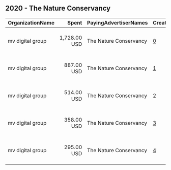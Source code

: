 ## 2020 - The Nature Conservancy 
|OrganizationName|Spent|PayingAdvertiserNames|CreativeUrls|Impressions|Genders|AgeBrackets|CountryCodes|BillingAddresses|CandidateBallotInformation|
|:---|---:|:---|:---|---:|:---|:---|:---|:---|:---|
|mv digital group|1,728.00 USD|The Nature Conservancy|[0](https://www.snap.com/political-ads/asset/ca1f18debb935a723ff0b83dac81aa2e411c194ff0e3e84075350e84eb7ab8e4?mediaType=mp4)|387,393||18+|united states|"One, World Trade Center ,new york,10007,US"||
|mv digital group|887.00 USD|The Nature Conservancy|[1](https://www.snap.com/political-ads/asset/9956e8449e04495dd0fd2372e8421497e3b70ac448be102c30095043c29515d0?mediaType=jpg)|171,679||18+|united states|"One, World Trade Center ,new york,10007,US"||
|mv digital group|514.00 USD|The Nature Conservancy|[2](https://www.snap.com/political-ads/asset/8f2439f94a53bd94b457462ad327c0583ae865a18e1f56782b501d603ac193b1?mediaType=jpg)|98,469||18+|united states|"One, World Trade Center ,new york,10007,US"||
|mv digital group|358.00 USD|The Nature Conservancy|[3](https://www.snap.com/political-ads/asset/5edb3a100c66df6da55bac18025f200ddbc5aef23acf577bd32b578ddae28f20?mediaType=jpg)|68,245||18+|united states|"One, World Trade Center ,new york,10007,US"||
|mv digital group|295.00 USD|The Nature Conservancy|[4](https://www.snap.com/political-ads/asset/54e128295ee33e805977de8e2330d6e8bdb450532b16efb30d458f53af159ab5?mediaType=jpg)|54,990||18+|united states|"One, World Trade Center ,new york,10007,US"||
